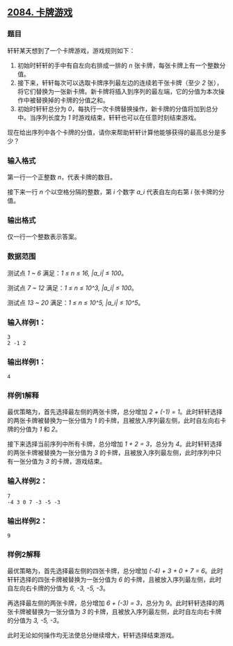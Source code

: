 ## [2084. 卡牌游戏](https://www.acwing.com/problem/content/2086/)

### 题目

轩轩某天想到了一个卡牌游戏，游戏规则如下：

1. 初始时轩轩的手中有自左向右排成一排的 *n* 张卡牌，每张卡牌上有一个整数分值。
2. 接下来，轩轩每次可以选取卡牌序列最左边的连续若干张卡牌（至少 *2* 张），将它们替换为一张新卡牌。新卡牌将插入到序列的最左端，它的分值为本次操作中被替换掉的卡牌的分值之和。
3. 初始时轩轩总分为 *0*，每执行一次卡牌替换操作，新卡牌的分值将加到总分中。当序列长度为 *1* 时游戏结束，轩轩也可以在任意时刻结束游戏。

现在给出序列中各个卡牌的分值，请你来帮助轩轩计算他能够获得的最高总分是多少？

### 输入格式

第一行一个正整数 *n*，代表卡牌的数目。

接下来一行 *n* 个以空格分隔的整数，第 *i* 个数字 *a_i* 代表自左向右第 *i* 张卡牌的分值。

### 输出格式

仅一行一个整数表示答案。

### 数据范围

测试点 *1 ~ 6* 满足：*1 ≤ n ≤ 16, |a_i| ≤ 100*。

测试点 *7 ~ 12* 满足：*1 ≤ n ≤ 10^3, |a_i| ≤ 100*。

测试点 *13 ~ 20* 满足：*1 ≤ n ≤ 10^5, |a_i| ≤ 10^5*。

### 输入样例1：

```
3
2 -1 2
```

### 输出样例1：

```
4
```

### 样例1解释

最优策略为，首先选择最左侧的两张卡牌，总分增加 *2 + (-1) = 1*。此时轩轩选择的两张卡牌被替换为一张分值为 *1* 的卡牌，且被放入序列最左侧，此时自左向右卡牌的分值为 *1* 和 *2*。

接下来选择当前序列中所有卡牌，总分增加 *1 + 2 = 3*，总分为 *4*。此时轩轩选择的两张卡牌被替换为一张分值为 *3* 的卡牌，且被放入序列最左侧，此时序列中只有一张分值为 *3* 的卡牌，游戏结束。

### 输入样例2：

```
7
-4 3 0 7 -3 -5 -3
```

### 输出样例2：

```
9
```

### 样例2解释

最优策略为，首先选择最左侧的四张卡牌，总分增加 *(-4) + 3 + 0 + 7 = 6*。此时轩轩选择的四张卡牌被替换为一张分值为 *6* 的卡牌，且被放入序列最左侧，此时自左向右卡牌的分值为 *6, -3, -5, -3*。

再选择最左侧的两张卡牌，总分增加 *6 + (-3) = 3*，总分为 *9*。此时轩轩选择的两张卡牌被替换为一张分值为 *3* 的卡牌，且被放入序列最左侧，此时自左向右卡牌的分值为 *3, -5, -3*。

此时无论如何操作均无法使总分继续增大，轩轩选择结束游戏。
